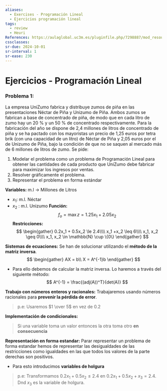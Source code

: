 ```yaml
---
aliases:
  - Exercises - Programación Lineal
  - Ejercicios programación lineal
tags:
  - review
  - Heuri
References: https://aulaglobal.uc3m.es/pluginfile.php/7298887/mod_resource/content/2/enunciados_representacion_lp.pdf
cssclasses:
sr-due: 2024-10-01
sr-interval: 1
sr-ease: 230
---
```

# Ejercicios - Programación Lineal

### Problema 1:
La empresa UniZumo fabrica y distribuye zumos de piña en las presentaciones Néctar de Piña y Unizumo de Piña. Ambos zumos se fabrican a base de concentrado de piña, de modo que en cada litro de zumo hay un 20 % y un 50 % de concentrado respectivamente. Para la fabricación del año se dispone de 2,4 millones de litros de concentrado de piña y se ha pactado con los mayoristas un precio de 1,25 euros por tetra brik (con una capacidad de un litro) de Néctar de Piña y 2,05 euros por el de Unizumo de Piña, bajo la condición de que no se saquen al mercado más de 6 millones de litros de zumo. 
Se pide: 
1. Modelar el problema como un problema de Programación Lineal para obtener las cantidades de cada producto que UniZumo debe fabricar para maximizar los ingresos por ventas. 
2. Resolver gráficamente el problema. 
3. Representar el problema en forma estándar

**Variables:**
m.l → Millones de Litros
+ $x_1$: m.l. Néctar
+ $x_2$ : m.l. Unizumo
**Función:**
$$
f_o = \max z = 1.25 x_1 + 2.05 x_2
$$
**Restricciones:**
$$
\begin{gather}
0.2x_1 + 0.5x_2 \le 2.4\\\\
x_1 +x_2 \leq 6\\\\
x_1, x_2 \geq 0\\\\
x_1, x_2 \in \mathbb{N} \cup \{0\}
\end{gather}
$$

**Sistemas de ecuaciones:**
Se han de solucionar utilizando el **método de la matriz inversa**. 
$$
\begin{gather}
AX = b\\
X = A^{-1}b
\end{gather}
$$
+ Para ello debemos de calcular la matriz inversa. Lo haremos a través del siguiente método: 
$$
A^{-1} = \frac{(adj(A))^T}{det(A)}
$$

**Trabajo con números enteros y racionales:** 
Trabajaremos usando números racionales para **prevenir la pérdida de error**. 
> p.e: Usaremos $1 \over 5$ en vez de $0.2$

**Implementación de condicionales:**
>Si una variable toma un valor entonces la otra toma otro **en consecuencia**

**Representación en forma estandar:**
Parar representar un problema de forma estandar hemos de representar las desigualdades de las restricciones como igualdades en las que todos los valores de la parte derechas son positivos. 
+ Para esto introducimos **variables de holgura**
> p.e: Transformamos $0.2x_1 + 0.5x_2 \leq 2.4$ en $0.2x_1 + 0.5x_2 + x_3 = 2.4$. Dnd $x_3$ es la variable de holgura. 



